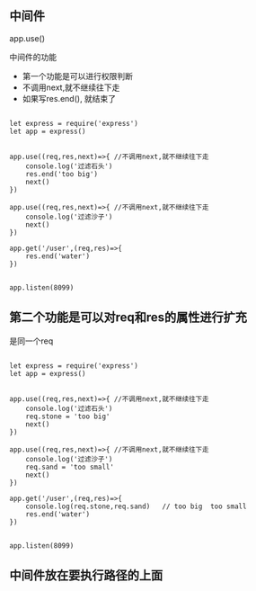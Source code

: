 
## 中间件

app.use()

中间件的功能

* 第一个功能是可以进行权限判断
* 不调用next,就不继续往下走
* 如果写res.end(), 就结束了

```

let express = require('express')
let app = express()


app.use((req,res,next)=>{ //不调用next,就不继续往下走
    console.log('过滤石头')
    res.end('too big')
    next()
})

app.use((req,res,next)=>{ //不调用next,就不继续往下走
    console.log('过滤沙子')
    next()
})

app.get('/user',(req,res)=>{
    res.end('water')
})


app.listen(8099)

```



## 第二个功能是可以对req和res的属性进行扩充

是同一个req

```

let express = require('express')
let app = express()


app.use((req,res,next)=>{ //不调用next,就不继续往下走
    console.log('过滤石头')
    req.stone = 'too big'
    next()
})

app.use((req,res,next)=>{ //不调用next,就不继续往下走
    console.log('过滤沙子')
    req.sand = 'too small'
    next()
})

app.get('/user',(req,res)=>{
    console.log(req.stone,req.sand)   // too big  too small
    res.end('water')
})


app.listen(8099)

```

## 中间件放在要执行路径的上面

